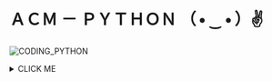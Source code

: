 
# ＡＣＭ － ＰＹＴＨＯＮ （ • ‿ • ）✌

![CODING_PYTHON](https://user-images.githubusercontent.com/88835939/197223367-fed951ad-045b-403c-9513-0b7895c78725.png)



<details><summary> CLICK ME </summary>
<p>

#### ¡¡¡YA PRONTO NOS VEREMOS!!!

```python
   print("Hello World")
```

</p>
</details>
